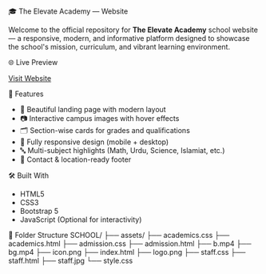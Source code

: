 🎓 The Elevate Academy — Website

Welcome to the official repository for **The Elevate Academy** school website — a responsive, modern, and informative platform designed to showcase the school's mission, curriculum, and vibrant learning environment.

 🌐 Live Preview

[Visit Website](https://68825fb006edc244c90a8377--sparkling-bavarois-ab9c3c.netlify.app/)

 📌 Features

- 🏫 Beautiful landing page with modern layout
- 📷 Interactive campus images with hover effects
- 🗂️ Section-wise cards for grades and qualifications
- 📱 Fully responsive design (mobile + desktop)
- 🔤 Multi-subject highlights (Math, Urdu, Science, Islamiat, etc.)
- 📍 Contact & location-ready footer

 🛠️ Built With

- HTML5  
- CSS3  
- Bootstrap 5  
- JavaScript (Optional for interactivity)

📂 Folder Structure
SCHOOL/
├── assets/
├── academics.css
├── academics.html
├── admission.css
├── admission.html
├── b.mp4
├── bg.mp4
├── icon.png
├── index.html
├── logo.png
├── staff.css
├── staff.html
├── staff.jpg
└── style.css

